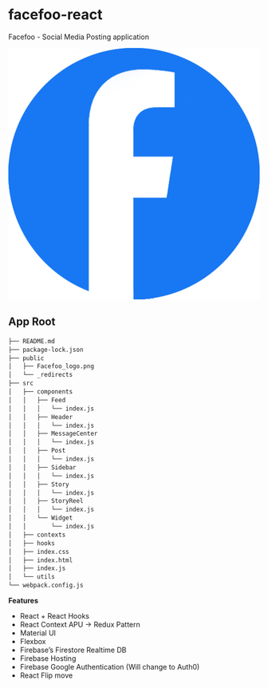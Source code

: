 # facefoo-react
Facefoo - Social Media Posting application

![Facefoo Logo](https://github.com/moisestech/facefoo-react/blob/master/public/Facefoo_logo.png)

## App Root
``` bash
├── README.md
├── package-lock.json
├── public
│   ├── Facefoo_logo.png
│   └── _redirects
├── src
│   ├── components
│   │   ├── Feed
│   │   │   └── index.js
│   │   ├── Header
│   │   │   └── index.js
│   │   ├── MessageCenter
│   │   │   └── index.js
│   │   ├── Post
│   │   │   └── index.js
│   │   ├── Sidebar
│   │   │   └── index.js
│   │   ├── Story
│   │   │   └── index.js
│   │   ├── StoryReel
│   │   │   └── index.js
│   │   └── Widget
│   │       └── index.js
│   ├── contexts
│   ├── hooks
│   ├── index.css
│   ├── index.html
│   ├── index.js
│   └── utils
└── webpack.config.js
```


**Features**
- React + React Hooks
- React Context APU -> Redux Pattern
- Material UI
- Flexbox
- Firebase’s Firestore Realtime DB
- Firebase Hosting
- Firebase Google Authentication (Will change to Auth0)
- React Flip move


